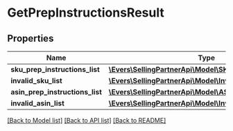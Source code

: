 # GetPrepInstructionsResult

## Properties
Name | Type | Description | Notes
------------ | ------------- | ------------- | -------------
**sku_prep_instructions_list** | [**\Evers\SellingPartnerApi\Model\SKUPrepInstructionsList**](SKUPrepInstructionsList.md) |  | [optional] 
**invalid_sku_list** | [**\Evers\SellingPartnerApi\Model\InvalidSKUList**](InvalidSKUList.md) |  | [optional] 
**asin_prep_instructions_list** | [**\Evers\SellingPartnerApi\Model\ASINPrepInstructionsList**](ASINPrepInstructionsList.md) |  | [optional] 
**invalid_asin_list** | [**\Evers\SellingPartnerApi\Model\InvalidASINList**](InvalidASINList.md) |  | [optional] 

[[Back to Model list]](../README.md#documentation-for-models) [[Back to API list]](../README.md#documentation-for-api-endpoints) [[Back to README]](../README.md)


